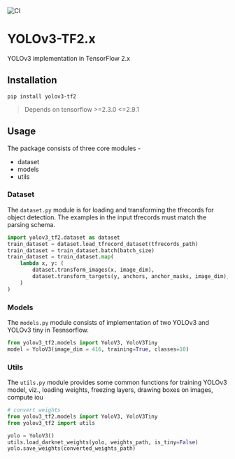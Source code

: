 ![CI](https://github.com/prp0x80/yolov3-tf2/actions/workflows/ci.yml/badge.svg?branch=develop?event=push)

# YOLOv3-TF2.x

YOLOv3 implementation in TensorFlow 2.x

## Installation

```
pip install yolov3-tf2
```

> Depends on tensorflow >=2.3.0 <=2.9.1

## Usage

The package consists of three core modules -

- dataset
- models
- utils

### Dataset

The `dataset.py` module is for loading and transforming the tfrecords for object detection. The examples in the input tfrecords must match the parsing schema.

```python
import yolov3_tf2.dataset as dataset
train_dataset = dataset.load_tfrecord_dataset(tfrecords_path)
train_dataset = train_dataset.batch(batch_size)
train_dataset = train_dataset.map(
    lambda x, y: (
        dataset.transform_images(x, image_dim),
        dataset.transform_targets(y, anchors, anchor_masks, image_dim),
    )
)
```

### Models

The `models.py` module consists of implementation of two YOLOv3 and YOLOv3 tiny in Tesnsorflow.

```python
from yolov3_tf2.models import YoloV3, YoloV3Tiny
model = YoloV3(image_dim = 416, training=True, classes=10)
```

### Utils

The `utils.py` module provides some common functions for training YOLOv3 model, viz., loading weights, freezing layers, drawing boxes on images, compute iou

```python
# convert weights 
from yolov3_tf2.models import YoloV3, YoloV3Tiny
from yolov3_tf2 import utils

yolo = YoloV3()
utils.load_darknet_weights(yolo, weights_path, is_tiny=False)
yolo.save_weights(converted_weights_path)
```